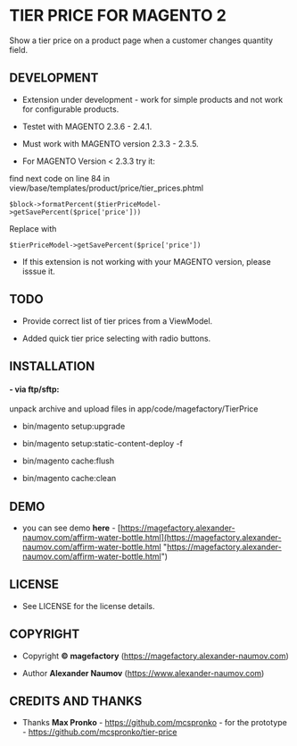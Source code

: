 # TIER PRICE FOR MAGENTO 2

Show a tier price on a product page when a customer changes quantity 
field.

## DEVELOPMENT

* Extension under development - work for simple products and not work for configurable 
products. 

* Testet with MAGENTO 2.3.6 - 2.4.1. 

* Must work with MAGENTO version 2.3.3 - 2.3.5.

* For MAGENTO Version < 2.3.3  try it: 

find next code on line 84 in view/base/templates/product/price/tier_prices.phtml

    $block->formatPercent($tierPriceModel->getSavePercent($price['price']))

Replace with 

    $tierPriceModel->getSavePercent($price['price'])

* If this extension is not working with your MAGENTO version, please isssue it. 

## TODO

* Provide correct list of tier prices from a ViewModel.

* Added quick tier price selecting with radio buttons.  

## INSTALLATION

#### - via ftp/sftp: 

unpack archive and upload files in app/code/magefactory/TierPrice

* bin/magento setup:upgrade

* bin/magento setup:static-content-deploy -f

* bin/magento cache:flush

* bin/magento cache:clean

## DEMO

* you can see demo **here** - 
[https://magefactory.alexander-naumov.com/affirm-water-bottle.html](https://magefactory.alexander-naumov.com/affirm-water-bottle.html 
"https://magefactory.alexander-naumov.com/affirm-water-bottle.html")

## LICENSE

* See LICENSE for the license details.

## COPYRIGHT

* Copyright **© magefactory** 
(https://magefactory.alexander-naumov.com)

* Author **Alexander Naumov** (https://www.alexander-naumov.com)

## CREDITS AND THANKS

*  Thanks **Max Pronko** - https://github.com/mcspronko - for the 
prototype -  https://github.com/mcspronko/tier-price

 
